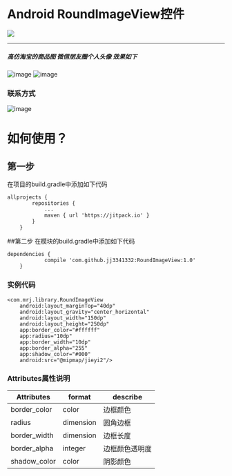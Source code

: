 # Android RoundImageView控件


[![](https://jitpack.io/v/jj3341332/RoundImageView.svg)](https://jitpack.io/#jj3341332/RoundImageView)

---

##### 高仿淘宝的商品图  微信朋友圈个人头像 效果如下

![image](https://raw.githubusercontent.com/jj3341332/RoundImageView/master/images/example.png)
![image](https://raw.githubusercontent.com/jj3341332/RoundImageView/master/images/example2.png)


### 联系方式
![image](https://raw.githubusercontent.com/jj3341332/RoundImageView/master/images/AndroidQQqun.png)

# 如何使用？
## 第一步
在项目的build.gradle中添加如下代码

```
allprojects {
		repositories {
			...
			maven { url 'https://jitpack.io' }
		}
	}
```
##第二步
在模块的build.gradle中添加如下代码


```
dependencies {
	        compile 'com.github.jj3341332:RoundImageView:1.0'
	}
```


### 实例代码
    <com.mrj.library.RoundImageView
        android:layout_marginTop="40dp"
        android:layout_gravity="center_horizontal"
        android:layout_width="150dp"
        android:layout_height="250dp"
        app:border_color="#ffffff"
        app:radius="10dp"
        app:border_width="10dp"
        app:border_alpha="255"
        app:shadow_color="#000"
        android:src="@mipmap/jieyi2"/>

### Attributes属性说明

Attributes | format | describe
---|---|---
border_color | color |  边框颜色
radius | dimension | 圆角边框
border_width | dimension | 边框长度
border_alpha | integer | 边框颜色透明度
shadow_color | color | 阴影颜色


